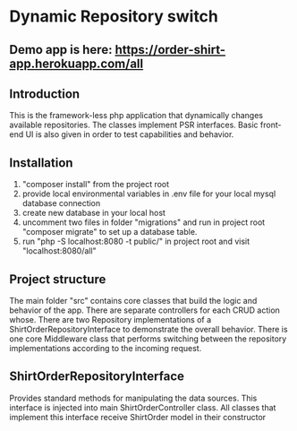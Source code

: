 # Dynamic Repository switch

## Demo app is here: https://order-shirt-app.herokuapp.com/all

## Introduction
This is the framework-less php application that dynamically changes available repositories. The classes implement PSR interfaces. 
Basic front-end UI is also given in order to test capabilities and behavior.

## Installation
1. "composer install" from the project root
2. provide local environmental variables in .env file for your local mysql database connection
3. create new database in your local host
4. uncomment two files in folder "migrations" and run in project root "composer migrate" to set up a database table.
5. run "php -S localhost:8080 -t public/" in project root and visit "localhost:8080/all"

## Project structure
The main folder "src" contains core classes that build the logic and behavior of the app. 
There are separate controllers for each CRUD action whose. 
There are two Repository implementations of a ShirtOrderRepositoryInterface to demonstrate the overall behavior.
There is one core Middleware class that performs switching between the repository implementations according to the incoming request.

## ShirtOrderRepositoryInterface
Provides standard methods for manipulating the data sources. This interface is injected into main ShirtOrderController class.
All classes that implement this interface receive ShirtOrder model in their constructor

## 





